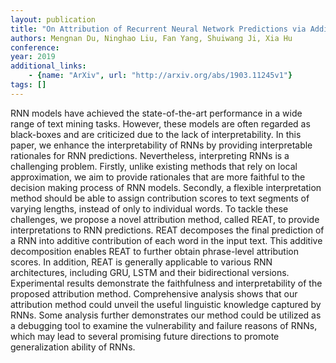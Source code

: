 ```yaml
---
layout: publication
title: "On Attribution of Recurrent Neural Network Predictions via Additive Decomposition"
authors: Mengnan Du, Ninghao Liu, Fan Yang, Shuiwang Ji, Xia Hu
conference: 
year: 2019
additional_links: 
    - {name: "ArXiv", url: "http://arxiv.org/abs/1903.11245v1"}
tags: []
---
```

RNN models have achieved the state-of-the-art performance in a wide range of
text mining tasks. However, these models are often regarded as black-boxes and
are criticized due to the lack of interpretability. In this paper, we enhance
the interpretability of RNNs by providing interpretable rationales for RNN
predictions. Nevertheless, interpreting RNNs is a challenging problem. Firstly,
unlike existing methods that rely on local approximation, we aim to provide
rationales that are more faithful to the decision making process of RNN models.
Secondly, a flexible interpretation method should be able to assign
contribution scores to text segments of varying lengths, instead of only to
individual words. To tackle these challenges, we propose a novel attribution
method, called REAT, to provide interpretations to RNN predictions. REAT
decomposes the final prediction of a RNN into additive contribution of each
word in the input text. This additive decomposition enables REAT to further
obtain phrase-level attribution scores. In addition, REAT is generally
applicable to various RNN architectures, including GRU, LSTM and their
bidirectional versions. Experimental results demonstrate the faithfulness and
interpretability of the proposed attribution method. Comprehensive analysis
shows that our attribution method could unveil the useful linguistic knowledge
captured by RNNs. Some analysis further demonstrates our method could be
utilized as a debugging tool to examine the vulnerability and failure reasons
of RNNs, which may lead to several promising future directions to promote
generalization ability of RNNs.